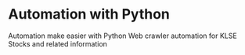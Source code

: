 # Automation with Python
Automation make easier with Python
Web crawler automation for KLSE Stocks and related information


